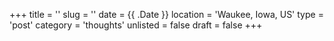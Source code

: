 +++
title = ''
slug = ''
date = {{ .Date }}
location = 'Waukee, Iowa, US'
type = 'post'
category = 'thoughts'
unlisted = false
draft = false
+++
